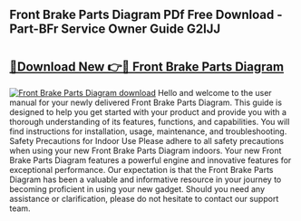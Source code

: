 ## Front Brake Parts Diagram PDf Free Download - Part-BFr Service Owner Guide G2IJJ

# <h2><a href="http://dfrz1lu.blite.top/?on=Front+Brake+Parts+Diagram">🔗Download New 👉🔴 Front Brake Parts Diagram</a></h2>

[![Front Brake Parts Diagram download](https://i.imgur.com/lujVjoI.png)](http://dfrz1lu.blite.top/?on=Front+Brake+Parts+Diagram)
Hello and welcome to the user manual for your newly delivered Front Brake Parts Diagram. This guide is designed to help you get started with your product and provide you with a thorough understanding of its features, functions, and capabilities. You will find instructions for installation, usage, maintenance, and troubleshooting. Safety Precautions for Indoor Use Please adhere to all safety precautions when using your new Front Brake Parts Diagram indoors. Your new Front Brake Parts Diagram features a powerful engine and innovative features for exceptional performance. Our expectation is that the Front Brake Parts Diagram has been a valuable and informative resource in your journey to becoming proficient in using your new gadget. Should you need any assistance or clarification, please do not hesitate to contact our support team.
